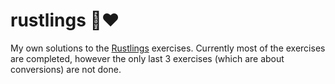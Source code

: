 # rustlings 🦀❤️

My own solutions to the [Rustlings](https://github.com/rust-lang/rustlings) exercises. Currently most of the exercises are completed, however the only last 3 exercises (which are about conversions) are not done.
